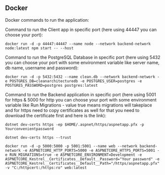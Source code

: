 ﻿## Docker
Docker commands to run the application:

Command to run the Client app in specific port (here using 44447 you can choose your port):
```
docker run -d -p 44447:44447 --name node --network backend-network node:latest npm start -- --host
```

Command to run the PostgreSQL Database in specific port (here using 5432 you can choose your port with some environment variable like server name, db name, username and password): 
```
docker run -d -p 5432:5432 --name clean.db --network backend-network -e POSTGRES_DB=cleanarchitecturedb -e POSTGRES_USER=postgres -e POSTGRES_PASSWORD=postgres postgres:latest
```

Command to run the Backend application in specific port (here using 5001 for https & 5000 for http you can choose your port with some environment variable like Run Migrations - value true means migrations will takeplace and for https need to copy certificates as well for that you need to download the certificate first and here is the link): 
```
dotnet dev-certs https -ep $HOME/.aspnet/https/aspnetapp.pfx -p Yourconvenientpassword
```

```
dotnet dev-certs https --trust
```

```
docker run -d -p 5000:5000 -p 5001:5001 --name web --network backend-network -e ASPNETCORE_HTTP_PORTS=5000 -e ASPNETCORE_HTTPS_PORTS=5001 -e RUN_MIGRATIONS=true -e ASPNETCORE_ENVIRONMENT=Development -e ASPNETCORE_Kestrel__Certificates__Default__Password="Your password" -e ASPNETCORE_Kestrel__Certificates__Default__Path="/https/aspnetapp.pfx" -v "C:/httpcert:/https:ro" web:latest
```